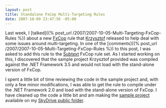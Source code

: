 ```yaml
---
layout: post
title: Standalone FxCop Multi-Targeting Rules
date: 2007-10-09 23:47:56 -05:00
---
```


Last week, I [talked]({% post_url /2007/2007-10-05-Multi-Targeting-FxCop-Rules %}) about a new [FxCop](http://www.gotdotnet.com/Team/FxCop/) rule that [Krzysztof](http://blogs.msdn.com/kcwalina/archive/2007/10/02/Multi_2D00_TargetingAndFxCop.aspx "Krzysztof") released to help deal with some issues around multi-targeting. In one of the [comments]({% post_url /2007/2007-10-05-Multi-Targeting-FxCop-Rules %}) to this post, I was asked to add this rule to the [Subtext](http://subtextproject.com/) FxCop rule set. As I started working on this, I discovered that the sample project Krzysztof provided was compiled against the .NET Framework 3.5 and would not load with the stand-alone version of FxCop.

I spent a little bit of time reviewing the code in the sample project and, with only a few minor modifications, I was able to get the rule to compile under the .NET Framework 2.0 and load with the stand-alone version of FxCop. I have cleaned up the code a little bit and am making the [sample project](http://cid-93d618d639ec9651.skydrive.live.com/self.aspx/Public/MultitargettingRules.zip) available on my [SkyDrive public folder](http://cid-93d618d639ec9651.skydrive.live.com/self.aspx/Public/).
